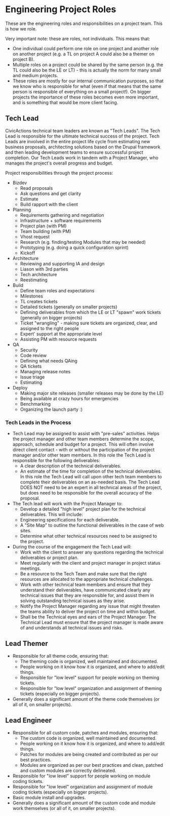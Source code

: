 # Engineering Project Roles

These are the engineering roles and responsibilities on a project team. This is how we role.

Very important note: these are roles, not individuals. This means that:

*   One individual could perform one role on one project and another role on another project (e.g. a TL on project A could also be a themer on project B).
*   Multiple roles on a project could be shared by the same person (e.g. the TL could also be the LE or LT) - this is actually the norm for many small and medium projects.
*   These roles are mostly for our internal communication purposes, so that we know who is responsible for what (even if that means that the same person is responsible of everything on a small project!). On bigger projects the importance of these roles becomes even more important, and is something that would be more client facing.

## Tech Lead

CivicActions technical team leaders are known as "Tech Leads". The Tech Lead is responsible for the ultimate technical success of the project. Tech Leads are involved in the entire project life cycle from estimating new business proposals, architecting solutions based on the Drupal framework and then leading development teams to ensure successful project completion. Our Tech Leads work in tandem with a Project Manager, who manages the project's overall progress and budget.

Project responsibilities through the project process:

*   Bizdev
    *   Read proposals
    *   Ask questions and get clarity
    *   Estimate
    *   Build rapport with the client
*   Planning
    *   Requirements gathering and negotiation
    *   Infrastructure + software requirements
    *   Project plan (with PM)
    *   Team building (with PM)
    *   Vhost request
    *   Research (e.g. finding/testing Modules that may be needed)
    *   Prototyping (e.g. doing a quick configuration sprint)
    *   Kickoff
*   Architecture
    *   Reviewing and supporting IA and design
    *   Liason with 3rd parties
    *   Tech architecture
    *   Reestimating
*   Build
    *   Define team roles and expectations
    *   Milestones
    *   TL creates tickets
    *   Detailed tickets (generally on smaller projects)
    *   Defining deliverables from which the LE or LT "spawn" work tickets (generally on bigger projects)
    *   Ticket "wrangling" - making sure tickets are organized, clear, and assigned to the right people
    *   Expert' support at the appropriate level
    *   Assisting PM with resource requests
*   QA
    *   Security
    *   Code review
    *   Defining what needs QAing
    *   QA tickets
    *   Managing release notes
    *   Issue triage
    *   Estimating
*   Deploy
    *   Making major site releases (smaller releases may be done by the LE)
    *   Being available at crazy hours for emergencies
    *   Benchmarking
    *   Organizing the launch party :)

### Tech Leads in the Process

*   Tech Lead may be assigned to assist with "pre-sales" activities. Helps the project manager and other team members determine the scope, approach, schedule and budget for a project. This will often involve direct client contact - with or without the participation of the project manager and/or other team members. In this role the Tech Lead is responsible for the following deliverables:
    *   A clear description of the technical deliverables.
    *   An estimate of the time for completion of the technical deliverables. In this role the Tech Lead will call upon other tech team members to complete their deliverables on an as-needed basis. The Tech Lead DOES NOT need to be an expert in all technical areas of the project, but does need to be responsible for the overall accuracy of the proposal.
*   The Tech lead will work with the Project Manager to:
    *   Develop a detailed "high level" project plan for the technical deliverables. This will include:
    *   Engineering specifications for each deliverable.
    *   A "Site Map" to outline the functional deliverables in the case of web sites.
    *   Determine what other technical resources need to be assigned to the project.
*   During the course of the engagement the Tech Lead will:
    *   Work with the client to answer any questions regarding the technical deliverables or project plan.
    *   Meet regularly with the client and project manager in project status meetings.
    *   Be a resource to the Tech Team and make sure that the right resources are allocated to the appropriate technical challenges.
    *   Work with other technical team members and ensure that they understand their deliverables, have communicated clearly any technical issues that they are responsible for, and assist them in solving outstanding technical issues as they arise.
    *   Notify the Project Manager regarding any issue that might threaten the teams ability to deliver the project on time and within budget.
    *   Shall be the Technical eyes and ears of the Project Manager. The Technical Lead must ensure that the project manager is made aware of and understands all technical issues and risks.

## Lead Themer

*   Responsible for all theme code, ensuring that:
    *   The theming code is organized, well maintained and documented.
    *   People working on it know how it is organized, and where to add/edit things.
    *   Responsible for "low level" support for people working on theming tickets.
    *   Responsible for "low level" organization and assignment of theming tickets (especially on bigger projects).
*   Generally does a significant amount of the theme code themselves (or all of it, on smaller projects).

## Lead Engineer

*   Responsible for all custom code, patches and modules, ensuring that:
    *   The custom code is organized, well maintained and documented.
    *   People working on it know how it is organized, and where to add/edit things.
    *   Patches for modules are being created and contributed as per our best practices.
    *   Modules are organized as per our best practices and clean, patched and custom modules are correctly delineated.
*   Responsible for "low level" support for people working on module coding tickets.
*   Responsible for "low level" organization and assignment of module coding tickets (especially on bigger projects).
*   Basic module install and upgrades.
*   Generally does a significant amount of the custom code and module work themselves (or all of it, on smaller projects).
